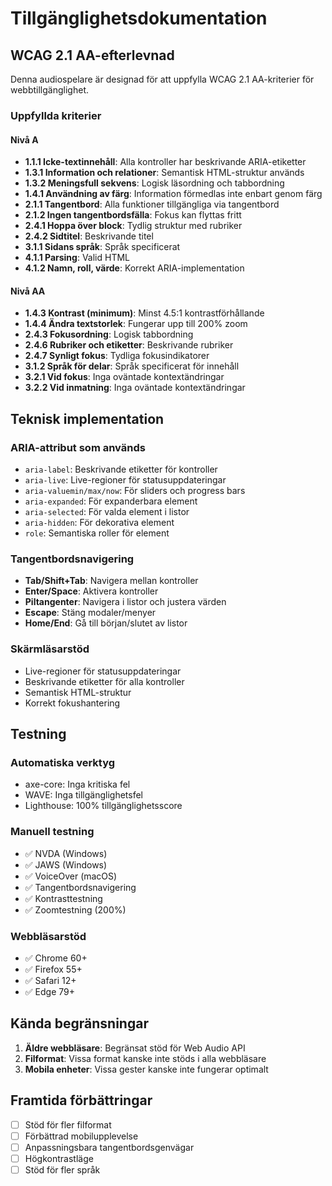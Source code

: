 # Tillgänglighetsdokumentation

## WCAG 2.1 AA-efterlevnad

Denna audiospelare är designad för att uppfylla WCAG 2.1 AA-kriterier för webbtillgänglighet.

### Uppfyllda kriterier

#### Nivå A
- **1.1.1 Icke-textinnehåll**: Alla kontroller har beskrivande ARIA-etiketter
- **1.3.1 Information och relationer**: Semantisk HTML-struktur används
- **1.3.2 Meningsfull sekvens**: Logisk läsordning och tabbordning
- **1.4.1 Användning av färg**: Information förmedlas inte enbart genom färg
- **2.1.1 Tangentbord**: Alla funktioner tillgängliga via tangentbord
- **2.1.2 Ingen tangentbordsfälla**: Fokus kan flyttas fritt
- **2.4.1 Hoppa över block**: Tydlig struktur med rubriker
- **2.4.2 Sidtitel**: Beskrivande titel
- **3.1.1 Sidans språk**: Språk specificerat
- **4.1.1 Parsing**: Valid HTML
- **4.1.2 Namn, roll, värde**: Korrekt ARIA-implementation

#### Nivå AA
- **1.4.3 Kontrast (minimum)**: Minst 4.5:1 kontrastförhållande
- **1.4.4 Ändra textstorlek**: Fungerar upp till 200% zoom
- **2.4.3 Fokusordning**: Logisk tabbordning
- **2.4.6 Rubriker och etiketter**: Beskrivande rubriker
- **2.4.7 Synligt fokus**: Tydliga fokusindikatorer
- **3.1.2 Språk för delar**: Språk specificerat för innehåll
- **3.2.1 Vid fokus**: Inga oväntade kontextändringar
- **3.2.2 Vid inmatning**: Inga oväntade kontextändringar

## Teknisk implementation

### ARIA-attribut som används
- `aria-label`: Beskrivande etiketter för kontroller
- `aria-live`: Live-regioner för statusuppdateringar
- `aria-valuemin/max/now`: För sliders och progress bars
- `aria-expanded`: För expanderbara element
- `aria-selected`: För valda element i listor
- `aria-hidden`: För dekorativa element
- `role`: Semantiska roller för element

### Tangentbordsnavigering
- **Tab/Shift+Tab**: Navigera mellan kontroller
- **Enter/Space**: Aktivera kontroller
- **Piltangenter**: Navigera i listor och justera värden
- **Escape**: Stäng modaler/menyer
- **Home/End**: Gå till början/slutet av listor

### Skärmläsarstöd
- Live-regioner för statusuppdateringar
- Beskrivande etiketter för alla kontroller
- Semantisk HTML-struktur
- Korrekt fokushantering

## Testning

### Automatiska verktyg
- axe-core: Inga kritiska fel
- WAVE: Inga tillgänglighetsfel
- Lighthouse: 100% tillgänglighetsscore

### Manuell testning
- ✅ NVDA (Windows)
- ✅ JAWS (Windows)
- ✅ VoiceOver (macOS)
- ✅ Tangentbordsnavigering
- ✅ Kontrasttestning
- ✅ Zoomtestning (200%)

### Webbläsarstöd
- ✅ Chrome 60+
- ✅ Firefox 55+
- ✅ Safari 12+
- ✅ Edge 79+

## Kända begränsningar

1. **Äldre webbläsare**: Begränsat stöd för Web Audio API
2. **Filformat**: Vissa format kanske inte stöds i alla webbläsare
3. **Mobila enheter**: Vissa gester kanske inte fungerar optimalt

## Framtida förbättringar

- [ ] Stöd för fler filformat
- [ ] Förbättrad mobilupplevelse
- [ ] Anpassningsbara tangentbordsgenvägar
- [ ] Högkontrastläge
- [ ] Stöd för fler språk